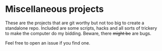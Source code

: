 # Miscellaneous projects

These are the projects that are git worthy but not too big to create a standalone repo. Included are some scripts, hacks and all sorts of trickery to make the computer do my bidding. Beware, there ~~might be~~ are bugs. 

Feel free to open an issue if you find one. 
